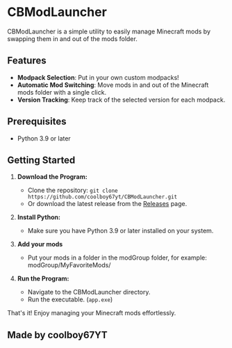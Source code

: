 # CBModLauncher

CBModLauncher is a simple utility to easily manage Minecraft mods by swapping them in and out of the mods folder.

## Features

- **Modpack Selection**: Put in your own custom modpacks!
- **Automatic Mod Switching**: Move mods in and out of the Minecraft mods folder with a single click.
- **Version Tracking**: Keep track of the selected version for each modpack.

## Prerequisites

- Python 3.9 or later

## Getting Started

1. **Download the Program:**
   - Clone the repository: `git clone https://github.com/coolboy67yt/CBModLauncher.git`
   - Or download the latest release from the [Releases](https://github.com/coolboy67yt/CBModLauncher/releases) page.

2. **Install Python:**
   - Make sure you have Python 3.9 or later installed on your system.

3. **Add your mods**
   - Put your mods in a folder in the modGroup folder, for example: modGroup/MyFavoriteMods/
   
4. **Run the Program:**
   - Navigate to the CBModLauncher directory.
   - Run the executable. (`app.exe`)

That's it! Enjoy managing your Minecraft mods effortlessly.

## Made by coolboy67YT
